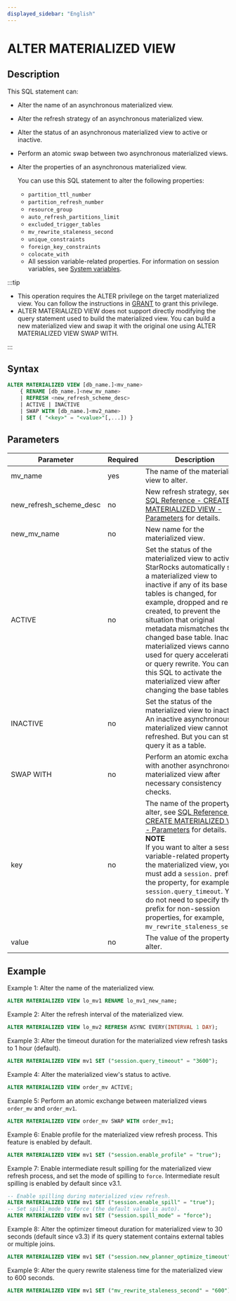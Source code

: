 ```yaml
---
displayed_sidebar: "English"
---
```


# ALTER MATERIALIZED VIEW

## Description

This SQL statement can:

- Alter the name of an asynchronous materialized view.
- Alter the refresh strategy of an asynchronous materialized view.
- Alter the status of an asynchronous materialized view to active or inactive.
- Perform an atomic swap between two asynchronous materialized views.
- Alter the properties of an asynchronous materialized view.

  You can use this SQL statement to alter the following properties:

  - `partition_ttl_number`
  - `partition_refresh_number`
  - `resource_group`
  - `auto_refresh_partitions_limit`
  - `excluded_trigger_tables`
  - `mv_rewrite_staleness_second`
  - `unique_constraints`
  - `foreign_key_constraints`
  - `colocate_with`
  - All session variable-related properties. For information on session variables, see [System variables](../../../reference/System_variable.md).

:::tip

- This operation requires the ALTER privilege on the target materialized view. You can follow the instructions in [GRANT](../account-management/GRANT.md) to grant this privilege.
- ALTER MATERIALIZED VIEW does not support directly modifying the query statement used to build the materialized view. You can build a new materialized view and swap it with the original one using ALTER MATERIALIZED VIEW SWAP WITH.

:::

## Syntax

```SQL
ALTER MATERIALIZED VIEW [db_name.]<mv_name> 
    { RENAME [db_name.]<new_mv_name> 
    | REFRESH <new_refresh_scheme_desc> 
    | ACTIVE | INACTIVE 
    | SWAP WITH [db_name.]<mv2_name>
    | SET ( "<key>" = "<value>"[,...]) }
```

## Parameters

| **Parameter**           | **Required** | **Description**                                              |
| ----------------------- | ------------ | ------------------------------------------------------------ |
| mv_name                 | yes          | The name of the materialized view to alter.                  |
| new_refresh_scheme_desc | no           | New refresh strategy, see [SQL Reference - CREATE MATERIALIZED VIEW - Parameters](CREATE_MATERIALIZED_VIEW.md#parameters) for details. |
| new_mv_name             | no           | New name for the materialized view.                          |
| ACTIVE                  | no           |Set the status of the materialized view to active. StarRocks automatically sets a materialized view to inactive if any of its base tables is changed, for example, dropped and re-created, to prevent the situation that original metadata mismatches the changed base table. Inactive materialized views cannot be used for query acceleration or query rewrite. You can use this SQL to activate the materialized view after changing the base tables. |
| INACTIVE                | no           | Set the status of the materialized view to inactive. An inactive asynchronous materialized view cannot be refreshed. But you can still query it as a table. |
| SWAP WITH               | no           | Perform an atomic exchange with another asynchronous materialized view after necessary consistency checks. |
| key                     | no           | The name of the property to alter, see [SQL Reference - CREATE MATERIALIZED VIEW - Parameters](CREATE_MATERIALIZED_VIEW.md#parameters) for details.<br />**NOTE**<br />If you want to alter a session variable-related property of the materialized view, you must add a `session.` prefix to the property, for example, `session.query_timeout`. You do not need to specify the prefix for non-session properties, for example, `mv_rewrite_staleness_second`. |
| value                   | no           | The value of the property to alter.                         |

## Example

Example 1: Alter the name of the materialized view.

```SQL
ALTER MATERIALIZED VIEW lo_mv1 RENAME lo_mv1_new_name;
```

Example 2: Alter the refresh interval of the materialized view.

```SQL
ALTER MATERIALIZED VIEW lo_mv2 REFRESH ASYNC EVERY(INTERVAL 1 DAY);
```

Example 3: Alter the timeout duration for the materialized view refresh tasks to 1 hour (default).

```SQL
ALTER MATERIALIZED VIEW mv1 SET ("session.query_timeout" = "3600");
```

Example 4: Alter the materialized view's status to active.

```SQL
ALTER MATERIALIZED VIEW order_mv ACTIVE;
```

Example 5: Perform an atomic exchange between materialized views `order_mv` and `order_mv1`.

```SQL
ALTER MATERIALIZED VIEW order_mv SWAP WITH order_mv1;
```

Example 6: Enable profile for the materialized view refresh process. This feature is enabled by default.

```SQL
ALTER MATERIALIZED VIEW mv1 SET ("session.enable_profile" = "true");
```

Example 7: Enable intermediate result spilling for the materialized view refresh process, and set the mode of spilling to `force`. Intermediate result spilling is enabled by default since v3.1.

```SQL
-- Enable spilling during materialized view refresh.
ALTER MATERIALIZED VIEW mv1 SET ("session.enable_spill" = "true");
-- Set spill_mode to force (the default value is auto).
ALTER MATERIALIZED VIEW mv1 SET ("session.spill_mode" = "force");
```

Example 8: Alter the optimizer timeout duration for materialized view to 30 seconds (default since v3.3) if its query statement contains external tables or multiple joins.

```SQL
ALTER MATERIALIZED VIEW mv1 SET ("session.new_planner_optimize_timeout" = "30000");
```

Example 9: Alter the query rewrite staleness time for the materialized view to 600 seconds.

```SQL
ALTER MATERIALIZED VIEW mv1 SET ("mv_rewrite_staleness_second" = "600");
```

